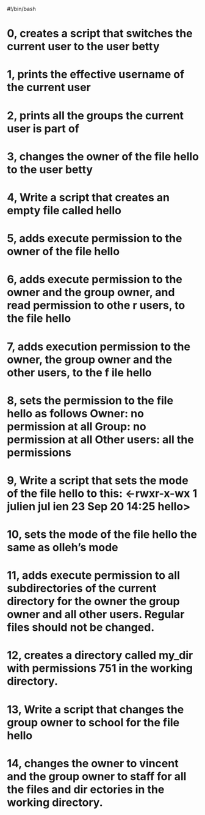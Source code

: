 #!/bin/bash

# 0, creates a script that switches the current user to the user betty

# 1, prints the effective username of the current user

# 2, prints all the groups the current user is part of

# 3, changes the owner of the file hello to the user betty

# 4, Write a script that creates an empty file called hello

# 5, adds execute permission to the owner of the file hello

# 6, adds execute permission to the owner and the group owner, and read permission to othe     r users, to the file hello

# 7, adds execution permission to the owner, the group owner and the other users, to the f     ile hello

# 8,  sets the permission to the file hello as follows Owner: no permission at all Group:       no permission at all Other users: all the permissions

# 9, Write a script that sets the mode of the file hello to this: <-rwxr-x-wx 1 julien jul     ien 23 Sep 20 14:25 hello>

# 10, sets the mode of the file hello the same as olleh’s mode 

# 11, adds execute permission to all subdirectories of the current directory for the owner      the group owner and all other users. Regular files should not be changed.

# 12, creates a directory called my_dir with permissions 751 in the working directory.

# 13, Write a script that changes the group owner to school for the file hello

# 14, changes the owner to vincent and the group owner to staff for all the files and dir       ectories in the working directory.
